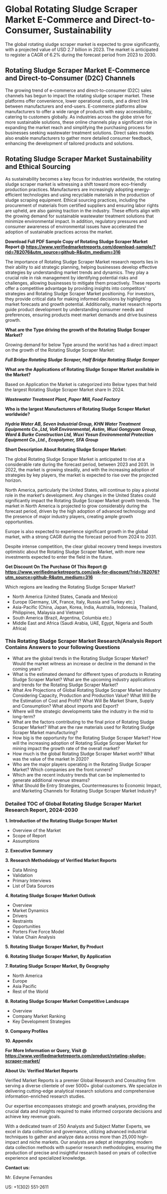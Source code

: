 <h1>Global Rotating Sludge Scraper Market E-Commerce and Direct-to-Consumer, Sustainability</h1><p class=""><p>The global rotating sludge scraper market is expected to grow significantly, with a projected value of USD 2.7 billion in 2023. The market is anticipated to register a CAGR of 6.2% during the forecast period from 2023 to 2030.</p><h2>Rotating Sludge Scraper Market E-Commerce and Direct-to-Consumer (D2C) Channels</h2><p>The growing trend of e-commerce and direct-to-consumer (D2C) sales channels has begun to impact the rotating sludge scraper market. These platforms offer convenience, lower operational costs, and a direct link between manufacturers and end-users. E-commerce platforms allow manufacturers to offer a wide range of products with easy accessibility, catering to customers globally. As industries across the globe strive for more sustainable solutions, these online channels play a significant role in expanding the market reach and simplifying the purchasing process for businesses seeking wastewater treatment solutions. Direct sales models also enable manufacturers to gather more detailed consumer feedback, enhancing the development of tailored products and solutions.</p><h2>Rotating Sludge Scraper Market Sustainability and Ethical Sourcing</h2><p>As sustainability becomes a key focus for industries worldwide, the rotating sludge scraper market is witnessing a shift toward more eco-friendly production practices. Manufacturers are increasingly adopting energy-efficient technologies and using recyclable materials in the production of sludge scraping equipment. Ethical sourcing practices, including the procurement of materials from certified suppliers and ensuring labor rights are upheld, are also gaining traction in the industry. These efforts align with the growing demand for sustainable wastewater treatment solutions that minimize environmental impact. In addition, regulatory pressures and consumer awareness of environmental issues have accelerated the adoption of sustainable practices across the market.</p></p><p class=""><strong>Download Full PDF Sample Copy of Rotating Sludge Scraper Market Report @ <a href="https://www.verifiedmarketreports.com/download-sample/?rid=782076&utm_source=github-R&utm_medium=316" target="_blank">https://www.verifiedmarketreports.com/download-sample/?rid=782076&utm_source=github-R&utm_medium=316</a></strong></p><p>The importance of&nbsp;Rotating Sludge Scraper Market research reports lies in their ability to aid strategic planning, helping businesses develop effective strategies by understanding market trends and dynamics. They play a crucial role in risk management by identifying potential risks and challenges, allowing businesses to mitigate them proactively. These reports offer a competitive advantage by providing insights into competitors' strategies and Rotating Sludge Scraper Market positioning. For investors, they provide critical data for making informed decisions by highlighting market forecasts and growth potential. Additionally, market research reports guide product development by understanding consumer needs and preferences, ensuring products meet market demands and drive business growth.</p><p><strong>What are the&nbsp;Type driving the growth of the Rotating Sludge Scraper Market?</strong></p><p id="" class="">Growing demand for below Type around the world has had a direct impact on the growth of the Rotating Sludge Scraper Market:</p><p class=""><em><strong>Full Bridge Rotating Sludge Scraper, Half Bridge Rotating Sludge Scraper</strong></em></p><p class=""><strong>What are the&nbsp;Applications&nbsp;of Rotating Sludge Scraper Market available in the Market?</strong></p><p id="" class="">Based on Application the Market is categorized into Below types that held the largest Rotating Sludge Scraper Market share In 2024.</p><p class=""><em><strong>Wastewater Treatment Plant, Paper Mill, Food Factory</strong></em></p><p class=""><strong>Who is the largest Manufacturers of Rotating Sludge Scraper Market worldwide?</strong></p><p><em><strong>Hydria Water AB, Seven Industrial Group, KHN Water Treatment Equipments Co.,Ltd, VoR Environmental, Astim, Wuxi Gongyuan Group, Ward & Burke Construction Ltd, Wuxi Yosun Environmental Protection Equipment Co.,Ltd., Ecopolymer, SFA Group</strong></em></p><p id="" class=""><strong>Short Description About Rotating Sludge Scraper Market:</strong></p><p>The global Rotating Sludge Scraper Market is anticipated to rise at a considerable rate during the forecast period, between 2023 and 2031. In 2022, the market is growing steadily, and with the increasing adoption of strategies by key players, the market is expected to rise over the projected horizon.</p><p>North America, particularly the United States, will continue to play a pivotal role in the market's development. Any changes in the United States could significantly impact the Rotating Sludge Scraper Market growth trends. The market in North America is projected to grow considerably during the forecast period, driven by the high adoption of advanced technology and the presence of major industry players, creating ample growth opportunities.</p><p>Europe is also expected to experience significant growth in the global market, with a strong CAGR during the forecast period from 2024 to 2031.</p><p>Despite intense competition, the clear global recovery trend keeps investors optimistic about the Rotating Sludge Scraper Market, with more new investments expected to enter the field in the future.</p><p id="" class=""><strong>Get Discount On The Purchase Of This Report @ <a href="https://www.verifiedmarketreports.com/ask-for-discount/?rid=782076?utm_source=github-R&utm_medium=316" target="_blank">https://www.verifiedmarketreports.com/ask-for-discount/?rid=782076?utm_source=github-R&utm_medium=316</a></strong></p><p class="">Which regions are leading the Rotating Sludge Scraper Market?</p><ul><li>North America (United States, Canada and Mexico)</li><li>Europe (Germany, UK, France, Italy, Russia and Turkey etc.)</li><li>Asia-Pacific (China, Japan, Korea, India, Australia, Indonesia, Thailand, Philippines, Malaysia and Vietnam)</li><li>South America (Brazil, Argentina, Columbia etc.)</li><li>Middle East and Africa (Saudi Arabia, UAE, Egypt, Nigeria and South Africa)</li></ul><h3 id="" class="">This Rotating Sludge Scraper Market Research/Analysis Report Contains Answers to your following Questions</h3><ul><li>What are the global trends in the Rotating Sludge Scraper Market? Would the market witness an increase or decline in the demand in the coming years?</li><li>What is the estimated demand for different types of products in Rotating Sludge Scraper Market? What are the upcoming industry applications and trends for the Rotating Sludge Scraper Market?</li><li>What Are Projections of Global Rotating Sludge Scraper Market Industry Considering Capacity, Production and Production Value? What Will Be the Estimation of Cost and Profit? What Will Be Market Share, Supply and Consumption? What about imports and Export?</li><li>Where will the strategic developments take the industry in the mid to long-term?</li><li>What are the factors contributing to the final price of Rotating Sludge Scraper Market? What are the raw materials used for Rotating Sludge Scraper Market manufacturing?</li><li>How big is the opportunity for the Rotating Sludge Scraper Market? How will the increasing adoption of Rotating Sludge Scraper Market for mining impact the growth rate of the overall market?</li><li>How much is the global Rotating Sludge Scraper Market worth? What was the value of the market In 2020?</li><li>Who are the major players operating in the Rotating Sludge Scraper Market? Which companies are the front runners?</li><li>Which are the recent industry trends that can be implemented to generate additional revenue streams?</li><li>What Should Be Entry Strategies, Countermeasures to Economic Impact, and Marketing Channels for Rotating Sludge Scraper Market Industry?</li></ul><h3 id="" class="">Detailed TOC of Global Rotating Sludge Scraper Market Research Report, 2024-2030</h3><p id="" class=""><strong>1. Introduction of the Rotating Sludge Scraper Market</strong></p><ul><li>Overview of the Market</li><li>Scope of Report</li><li>Assumptions</li></ul><p id="" class=""><strong>2. Executive Summary</strong></p><p id="" class=""><strong>3. Research Methodology of Verified Market Reports</strong></p><ul><li>Data Mining</li><li>Validation</li><li>Primary Interviews</li><li>List of Data Sources</li></ul><p id="" class=""><strong>4. Rotating Sludge Scraper Market Outlook</strong></p><ul><li>Overview</li><li>Market Dynamics</li><li>Drivers</li><li>Restraints</li><li>Opportunities</li><li>Porters Five Force Model</li><li>Value Chain Analysis</li></ul><p id="" class=""><strong>5. Rotating Sludge Scraper Market, By Product</strong></p><p id="" class=""><strong>6. Rotating Sludge Scraper Market, By Application</strong></p><p id="" class=""><strong>7. Rotating Sludge Scraper Market, By Geography</strong></p><ul><li>North America</li><li>Europe</li><li>Asia Pacific</li><li>Rest of the World</li></ul><p id="" class=""><strong>8. Rotating Sludge Scraper Market Competitive Landscape</strong></p><ul><li>Overview</li><li>Company Market Ranking</li><li>Key Development Strategies</li></ul><p id="" class=""><strong>9. Company Profiles</strong></p><p id="" class=""><strong>10. Appendix</strong></p><p id="" class=""><strong>For More Information or Query, Visit @ <a href="https://www.verifiedmarketreports.com/product/rotating-sludge-scraper-market/" target="_blank">https://www.verifiedmarketreports.com/product/rotating-sludge-scraper-market/</a></strong></p><p id="" class=""><strong>About Us: Verified Market Reports</strong></p><p id="" class="">Verified Market Reports is a premier Global Research and Consulting firm serving a diverse clientele of over 5000+ global customers. We specialize in delivering cutting-edge analytical research solutions and comprehensive information-enriched research studies.</p><p id="" class="">Our expertise encompasses strategic and growth analyses, providing the crucial data and insights required to make informed corporate decisions and achieve key revenue goals.</p><p id="" class="">With a dedicated team of 250 Analysts and Subject Matter Experts, we excel in data collection and governance, utilizing advanced industrial techniques to gather and analyze data across more than 25,000 high-impact and niche markets. Our analysts are adept at integrating modern data collection methods with superior research methodologies, ensuring the production of precise and insightful research based on years of collective experience and specialized knowledge.</p><p id="" class=""><strong>Contact us:</strong></p><p id="" class="">Mr. Edwyne Fernandes</p><p id="" class="">US: +1(302) 551-2611</p>